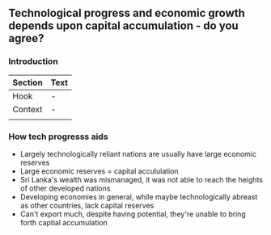 ## Technological progress and economic growth depends upon capital accumulation - do you agree?


### Introduction
| Section | Text |
| ------- | ---- |
| Hook    | -    |
| Context | -    |
|         |      |

### How tech progresss aids
- Largely technologically reliant nations are usually have large economic reserves
- Large economic reserves = capital accululation
- Sri Lanka's wealth was mismanaged, it was not able to reach the heights of other developed nations
- Developing economies in general, while maybe technologically abreast as other countries, lack capital reserves
- Can't export much, despite having potential, they're unable to bring forth captial accumulation
